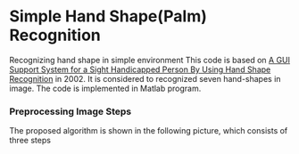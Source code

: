 # Simple Hand Shape(Palm) Recognition
Recognizing hand shape in simple environment
This code is based on [A GUI Support System for a Sight Handicapped Person By Using Hand Shape Recognition](http://ieeexplore.ieee.org/document/976540) in 2002.
It is considered to recognized seven hand-shapes in image. The code is implemented in Matlab program.


### Preprocessing Image Steps

The proposed algorithm is shown in the following picture, which consists of three steps
